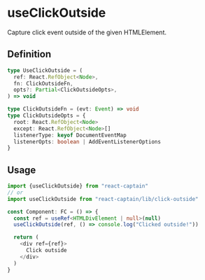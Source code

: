 # useClickOutside

Capture click event outside of the given HTMLElement.

## Definition

```typescript
type UseClickOutside = (
  ref: React.RefObject<Node>,
  fn: ClickOutsideFn,
  opts?: Partial<ClickOutsideOpts>,
) => void

type ClickOutsideFn = (evt: Event) => void
type ClickOutsideOpts = {
  root: React.RefObject<Node>
  except: React.RefObject<Node>[]
  listenerType: keyof DocumentEventMap
  listenerOpts: boolean | AddEventListenerOptions
}
```

## Usage

```typescript
import {useClickOutside} from "react-captain"
// or
import useClickOutside from "react-captain/lib/click-outside"

const Component: FC = () => {
  const ref = useRef<HTMLDivElement | null>(null)
  useClickOutside(ref, () => console.log("Clicked outside!"))

  return (
    <div ref={ref}>
      Click outside
    </div>
  )
}
```
